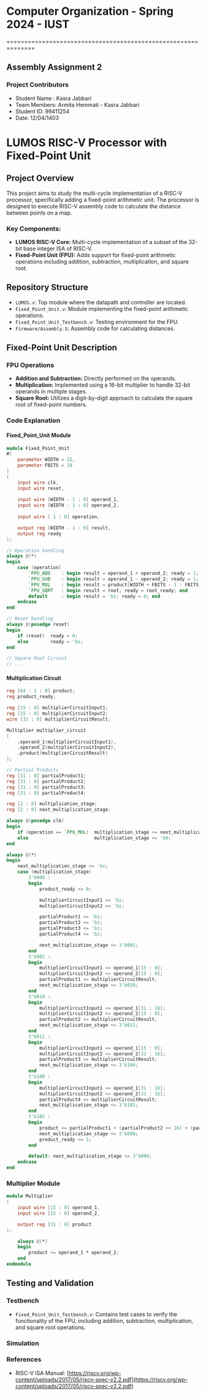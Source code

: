 
# Computer Organization - Spring 2024 - IUST
==============================================================
## Assembly Assignment 2

### Project Contributors

- Student Name : Kasra Jabbari
- Team Members: Armita Hemmati - Kasra Jabbari
- Student ID: 99411254
- Date: 12/04/1403

# LUMOS RISC-V Processor with Fixed-Point Unit

## Project Overview

This project aims to study the multi-cycle implementation of a RISC-V processor, specifically adding a fixed-point arithmetic unit. The processor is designed to execute RISC-V assembly code to calculate the distance between points on a map.

### Key Components:
- **LUMOS RISC-V Core:** Multi-cycle implementation of a subset of the 32-bit base integer ISA of RISC-V.
- **Fixed-Point Unit (FPU):** Adds support for fixed-point arithmetic operations including addition, subtraction, multiplication, and square root.

## Repository Structure

- `LUMOS.v`: Top module where the datapath and controller are located.
- `Fixed_Point_Unit.v`: Module implementing the fixed-point arithmetic operations.
- `Fixed_Point_Unit_Testbench.v`: Testing environment for the FPU.
- `Firmware/Assembly.S`: Assembly code for calculating distances.

## Fixed-Point Unit Description

### FPU Operations
- **Addition and Subtraction:** Directly performed on the operands.
- **Multiplication:** Implemented using a 16-bit multiplier to handle 32-bit operands in multiple stages.
- **Square Root:** Utilizes a digit-by-digit approach to calculate the square root of fixed-point numbers.

### Code Explanation

#### Fixed_Point_Unit Module
```verilog
module Fixed_Point_Unit 
#(
    parameter WIDTH = 32,
    parameter FBITS = 10
)
(
    input wire clk,
    input wire reset,
    
    input wire [WIDTH - 1 : 0] operand_1,
    input wire [WIDTH - 1 : 0] operand_2,
    
    input wire [ 1 : 0] operation,

    output reg [WIDTH - 1 : 0] result,
    output reg ready
);

// Operation handling
always @(*)
begin
    case (operation)
        `FPU_ADD    : begin result = operand_1 + operand_2; ready = 1; end
        `FPU_SUB    : begin result = operand_1 - operand_2; ready = 1; end
        `FPU_MUL    : begin result = product[WIDTH + FBITS - 1 : FBITS]; ready = product_ready; end
        `FPU_SQRT   : begin result = root; ready = root_ready; end
        default     : begin result = 'bz; ready = 0; end
    endcase
end

// Reset handling
always @(posedge reset)
begin
    if (reset)  ready = 0;
    else        ready = 'bz;
end

// Square Root Circuit
// ...
```
#### Multiplication Circuit
```verilog
reg [64 - 1 : 0] product;
reg product_ready;

reg [15 : 0] multiplierCircuitInput1;
reg [15 : 0] multiplierCircuitInput2;
wire [31 : 0] multiplierCircuitResult;

Multiplier multiplier_circuit
(
    .operand_1(multiplierCircuitInput1),
    .operand_2(multiplierCircuitInput2),
    .product(multiplierCircuitResult)
);

// Partial Products
reg [31 : 0] partialProduct1;
reg [31 : 0] partialProduct2;
reg [31 : 0] partialProduct3;
reg [31 : 0] partialProduct4;

reg [2 : 0] multiplication_stage;
reg [2 : 0] next_multiplication_stage;

always @(posedge clk) 
begin
    if (operation == `FPU_MUL)  multiplication_stage <= next_multiplication_stage;
    else                        multiplication_stage <= 'b0;
end

always @(*) 
begin
    next_multiplication_stage <= 'bz;
    case (multiplication_stage)
        3'b000 :
        begin
            product_ready <= 0;

            multiplierCircuitInput1 <= 'bz;
            multiplierCircuitInput2 <= 'bz;

            partialProduct1 <= 'bz;
            partialProduct2 <= 'bz;
            partialProduct3 <= 'bz;
            partialProduct4 <= 'bz;

            next_multiplication_stage <= 3'b001;
        end 
        3'b001 : 
        begin
            multiplierCircuitInput1 <= operand_1[15 : 0];
            multiplierCircuitInput2 <= operand_2[15 : 0];
            partialProduct1 <= multiplierCircuitResult;
            next_multiplication_stage <= 3'b010;
        end
        3'b010 : 
        begin
            multiplierCircuitInput1 <= operand_1[31 : 16];
            multiplierCircuitInput2 <= operand_2[15 : 0];
            partialProduct2 <= multiplierCircuitResult;
            next_multiplication_stage <= 3'b011;
        end
        3'b011 : 
        begin
            multiplierCircuitInput1 <= operand_1[15 : 0];
            multiplierCircuitInput2 <= operand_2[31 : 16];
            partialProduct3 <= multiplierCircuitResult;
            next_multiplication_stage <= 3'b100;
        end
        3'b100 : 
        begin
            multiplierCircuitInput1 <= operand_1[31 : 16];
            multiplierCircuitInput2 <= operand_2[31 : 16];
            partialProduct4 <= multiplierCircuitResult;
            next_multiplication_stage <= 3'b101;
        end
        3'b101 :
        begin
            product <= partialProduct1 + (partialProduct2 << 16) + (partialProduct3 << 16) + (partialProduct4 << 32);
            next_multiplication_stage <= 3'b000;
            product_ready <= 1;
        end

        default: next_multiplication_stage <= 3'b000;
    endcase    
end
```

### Multiplier Module
```verilog
module Multiplier
(
    input wire [15 : 0] operand_1,
    input wire [15 : 0] operand_2,

    output reg [31 : 0] product
);

    always @(*)
    begin
        product <= operand_1 * operand_2;
    end
endmodule
```

## Testing and Validation

### Testbench
- `Fixed_Point_Unit_Testbench.v`: Contains test cases to verify the functionality of the FPU, including addition, subtraction, multiplication, and square root operations.

### Simulation


### References
- RISC-V ISA Manual: [https://riscv.org/wp-content/uploads/2017/05/riscv-spec-v2.2.pdf](https://riscv.org/wp-content/uploads/2017/05/riscv-spec-v2.2.pdf)
